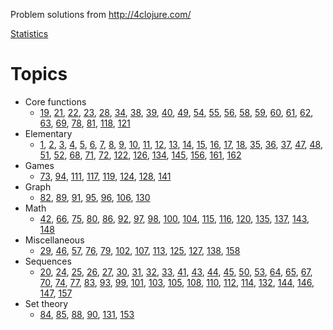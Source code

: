 Problem solutions from http://4clojure.com/

[Statistics](http://www.4clojure.com/user/raptor_mvk)

# Topics

* Core functions
  * [19](http://www.4clojure.com/problem/19),
    [21](http://www.4clojure.com/problem/21),
    [22](http://www.4clojure.com/problem/22),
    [23](http://www.4clojure.com/problem/23),
    [28](http://www.4clojure.com/problem/28),
    [34](http://www.4clojure.com/problem/34),
    [38](http://www.4clojure.com/problem/38),
    [39](http://www.4clojure.com/problem/39),
    [40](http://www.4clojure.com/problem/40),
    [49](http://www.4clojure.com/problem/49),
    [54](http://www.4clojure.com/problem/54),
    [55](http://www.4clojure.com/problem/55),
    [56](http://www.4clojure.com/problem/56),
    [58](http://www.4clojure.com/problem/58),
    [59](http://www.4clojure.com/problem/59),
    [60](http://www.4clojure.com/problem/60),
    [61](http://www.4clojure.com/problem/61),
    [62](http://www.4clojure.com/problem/62),
    [63](http://www.4clojure.com/problem/63),
    [69](http://www.4clojure.com/problem/69),
    [78](http://www.4clojure.com/problem/78),
    [81](http://www.4clojure.com/problem/81),
    [118](http://www.4clojure.com/problem/118),
    [121](http://www.4clojure.com/problem/121)
* Elementary
  * [1](http://www.4clojure.com/problem/1),
    [2](http://www.4clojure.com/problem/2),
    [3](http://www.4clojure.com/problem/3),
    [4](http://www.4clojure.com/problem/4),
    [5](http://www.4clojure.com/problem/5),
    [6](http://www.4clojure.com/problem/6),
    [7](http://www.4clojure.com/problem/7),
    [8](http://www.4clojure.com/problem/8),
    [9](http://www.4clojure.com/problem/9),
    [10](http://www.4clojure.com/problem/10),
    [11](http://www.4clojure.com/problem/11),
    [12](http://www.4clojure.com/problem/12),
    [13](http://www.4clojure.com/problem/13),
    [14](http://www.4clojure.com/problem/14),
    [15](http://www.4clojure.com/problem/15),
    [16](http://www.4clojure.com/problem/16),
    [17](http://www.4clojure.com/problem/17),
    [18](http://www.4clojure.com/problem/18),
    [35](http://www.4clojure.com/problem/35),
    [36](http://www.4clojure.com/problem/36),
    [37](http://www.4clojure.com/problem/37),
    [47](http://www.4clojure.com/problem/47),
    [48](http://www.4clojure.com/problem/48),
    [51](http://www.4clojure.com/problem/51),
    [52](http://www.4clojure.com/problem/52),
    [68](http://www.4clojure.com/problem/68),
    [71](http://www.4clojure.com/problem/71),
    [72](http://www.4clojure.com/problem/72),
    [122](http://www.4clojure.com/problem/122),
    [126](http://www.4clojure.com/problem/126),
    [134](http://www.4clojure.com/problem/134),
    [145](http://www.4clojure.com/problem/145),
    [156](http://www.4clojure.com/problem/156),
    [161](http://www.4clojure.com/problem/161),
    [162](http://www.4clojure.com/problem/162)
* Games
  * [73](http://www.4clojure.com/problem/73),
    [94](http://www.4clojure.com/problem/94),
    [111](http://www.4clojure.com/problem/111),
    [117](http://www.4clojure.com/problem/117),
    [119](http://www.4clojure.com/problem/119),
    [124](http://www.4clojure.com/problem/124),
    [128](http://www.4clojure.com/problem/128),
    [141](http://www.4clojure.com/problem/141)
* Graph
  * [82](http://www.4clojure.com/problem/82),
    [89](http://www.4clojure.com/problem/89),
    [91](http://www.4clojure.com/problem/91),
    [95](http://www.4clojure.com/problem/95),
    [96](http://www.4clojure.com/problem/96),
    [106](http://www.4clojure.com/problem/106),
    [130](http://www.4clojure.com/problem/130)
* Math
  * [42](http://www.4clojure.com/problem/42),
    [66](http://www.4clojure.com/problem/66),
    [75](http://www.4clojure.com/problem/75),
    [80](http://www.4clojure.com/problem/80),
    [86](http://www.4clojure.com/problem/86),
    [92](http://www.4clojure.com/problem/92),
    [97](http://www.4clojure.com/problem/97),
    [98](http://www.4clojure.com/problem/98),
    [100](http://www.4clojure.com/problem/100),
    [104](http://www.4clojure.com/problem/104),
    [115](http://www.4clojure.com/problem/115),
    [116](http://www.4clojure.com/problem/116),
    [120](http://www.4clojure.com/problem/120),
    [135](http://www.4clojure.com/problem/135),
    [137](http://www.4clojure.com/problem/137),
    [143](http://www.4clojure.com/problem/143),
    [148](http://www.4clojure.com/problem/148)
* Miscellaneous
  * [29](http://www.4clojure.com/problem/29),
    [46](http://www.4clojure.com/problem/46),
    [57](http://www.4clojure.com/problem/57),
    [76](http://www.4clojure.com/problem/76),
    [79](http://www.4clojure.com/problem/79),
    [102](http://www.4clojure.com/problem/102),
    [107](http://www.4clojure.com/problem/107),
    [113](http://www.4clojure.com/problem/113),
    [125](http://www.4clojure.com/problem/125),
    [127](http://www.4clojure.com/problem/127),
    [138](http://www.4clojure.com/problem/138),
    [158](http://www.4clojure.com/problem/158)
* Sequences
  * [20](http://www.4clojure.com/problem/20),
    [24](http://www.4clojure.com/problem/24),
    [25](http://www.4clojure.com/problem/25),
    [26](http://www.4clojure.com/problem/26),
    [27](http://www.4clojure.com/problem/27),
    [30](http://www.4clojure.com/problem/30),
    [31](http://www.4clojure.com/problem/31),
    [32](http://www.4clojure.com/problem/32),
    [33](http://www.4clojure.com/problem/33),
    [41](http://www.4clojure.com/problem/41),
    [43](http://www.4clojure.com/problem/43),
    [44](http://www.4clojure.com/problem/44),
    [45](http://www.4clojure.com/problem/45),
    [50](http://www.4clojure.com/problem/50),
    [53](http://www.4clojure.com/problem/53),
    [64](http://www.4clojure.com/problem/64),
    [65](http://www.4clojure.com/problem/65),
    [67](http://www.4clojure.com/problem/67),
    [70](http://www.4clojure.com/problem/70),
    [74](http://www.4clojure.com/problem/74),
    [77](http://www.4clojure.com/problem/77),
    [83](http://www.4clojure.com/problem/83),
    [93](http://www.4clojure.com/problem/93),
    [99](http://www.4clojure.com/problem/99),
    [101](http://www.4clojure.com/problem/101),
    [103](http://www.4clojure.com/problem/103),
    [105](http://www.4clojure.com/problem/105),
    [108](http://www.4clojure.com/problem/108),
    [110](http://www.4clojure.com/problem/110),
    [112](http://www.4clojure.com/problem/112),
    [114](http://www.4clojure.com/problem/114),
    [132](http://www.4clojure.com/problem/132),
    [144](http://www.4clojure.com/problem/144),
    [146](http://www.4clojure.com/problem/146),
    [147](http://www.4clojure.com/problem/147),
    [157](http://www.4clojure.com/problem/157)
* Set theory
  * [84](http://www.4clojure.com/problem/84),
    [85](http://www.4clojure.com/problem/85),
    [88](http://www.4clojure.com/problem/88),
    [90](http://www.4clojure.com/problem/90),
    [131](http://www.4clojure.com/problem/131),
    [153](http://www.4clojure.com/problem/153)
    